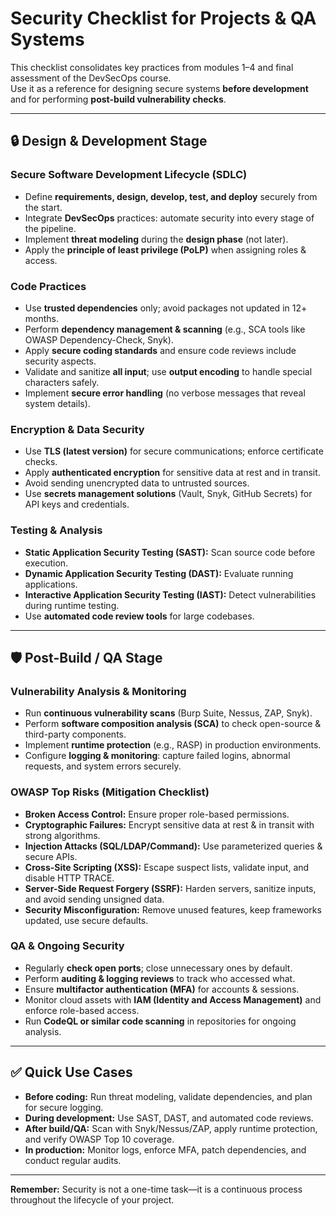 # Security Checklist for Projects & QA Systems

This checklist consolidates key practices from modules 1–4 and final assessment of the DevSecOps course.  
Use it as a reference for designing secure systems **before development** and for performing **post-build vulnerability checks**.

---

## 🔒 Design & Development Stage

### Secure Software Development Lifecycle (SDLC)
- Define **requirements, design, develop, test, and deploy** securely from the start.
- Integrate **DevSecOps** practices: automate security into every stage of the pipeline.
- Implement **threat modeling** during the **design phase** (not later).
- Apply the **principle of least privilege (PoLP)** when assigning roles & access.

### Code Practices
- Use **trusted dependencies** only; avoid packages not updated in 12+ months.
- Perform **dependency management & scanning** (e.g., SCA tools like OWASP Dependency-Check, Snyk).
- Apply **secure coding standards** and ensure code reviews include security aspects.
- Validate and sanitize **all input**; use **output encoding** to handle special characters safely.
- Implement **secure error handling** (no verbose messages that reveal system details).

### Encryption & Data Security
- Use **TLS (latest version)** for secure communications; enforce certificate checks.
- Apply **authenticated encryption** for sensitive data at rest and in transit.
- Avoid sending unencrypted data to untrusted sources.
- Use **secrets management solutions** (Vault, Snyk, GitHub Secrets) for API keys and credentials.

### Testing & Analysis
- **Static Application Security Testing (SAST):** Scan source code before execution.
- **Dynamic Application Security Testing (DAST):** Evaluate running applications.
- **Interactive Application Security Testing (IAST):** Detect vulnerabilities during runtime testing.
- Use **automated code review tools** for large codebases.

---

## 🛡️ Post-Build / QA Stage

### Vulnerability Analysis & Monitoring
- Run **continuous vulnerability scans** (Burp Suite, Nessus, ZAP, Snyk).
- Perform **software composition analysis (SCA)** to check open-source & third-party components.
- Implement **runtime protection** (e.g., RASP) in production environments.
- Configure **logging & monitoring**: capture failed logins, abnormal requests, and system errors securely.

### OWASP Top Risks (Mitigation Checklist)
- **Broken Access Control:** Ensure proper role-based permissions.
- **Cryptographic Failures:** Encrypt sensitive data at rest & in transit with strong algorithms.
- **Injection Attacks (SQL/LDAP/Command):** Use parameterized queries & secure APIs.
- **Cross-Site Scripting (XSS):** Escape suspect lists, validate input, and disable HTTP TRACE.
- **Server-Side Request Forgery (SSRF):** Harden servers, sanitize inputs, and avoid sending unsigned data.
- **Security Misconfiguration:** Remove unused features, keep frameworks updated, use secure defaults.

### QA & Ongoing Security
- Regularly **check open ports**; close unnecessary ones by default.
- Perform **auditing & logging reviews** to track who accessed what.
- Ensure **multifactor authentication (MFA)** for accounts & sessions.
- Monitor cloud assets with **IAM (Identity and Access Management)** and enforce role-based access.
- Run **CodeQL or similar code scanning** in repositories for ongoing analysis.

---

## ✅ Quick Use Cases

- **Before coding:** Run threat modeling, validate dependencies, and plan for secure logging.  
- **During development:** Use SAST, DAST, and automated code reviews.  
- **After build/QA:** Scan with Snyk/Nessus/ZAP, apply runtime protection, and verify OWASP Top 10 coverage.  
- **In production:** Monitor logs, enforce MFA, patch dependencies, and conduct regular audits.

---

**Remember:** Security is not a one-time task—it is a continuous process throughout the lifecycle of your project.

